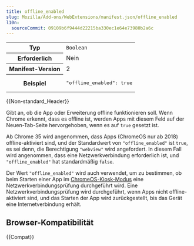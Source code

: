 ```yaml
---
title: offline_enabled
slug: Mozilla/Add-ons/WebExtensions/manifest.json/offline_enabled
l10n:
  sourceCommit: 09109b6f9444d22215ba330ec1e64e73980b2a6c
---
```


<table class="fullwidth-table standard-table">
  <tbody>
    <tr>
      <th scope="row">Typ</th>
      <td><code>Boolean</code></td>
    </tr>
    <tr>
      <th scope="row">Erforderlich</th>
      <td>Nein</td>
    </tr>
    <tr>
      <th scope="row">Manifest-Version</th>
      <td>2</td>
    </tr>
    <tr>
      <th scope="row">Beispiel</th>
      <td><pre class="brush: json">"offline_enabled": true</pre></td>
    </tr>
  </tbody>
</table>

{{Non-standard_Header}}

Gibt an, ob die App oder Erweiterung offline funktionieren soll. Wenn Chrome erkennt, dass es offline ist, werden Apps mit diesem Feld auf der Neuen-Tab-Seite hervorgehoben, wenn es auf `true` gesetzt ist.

Ab Chrome 35 wird angenommen, dass Apps (ChromeOS nur ab 2018) offline-aktiviert sind, und der Standardwert von `"offline_enabled"` ist `true`, es sei denn, die Berechtigung `"webview"` wird angefordert. In diesem Fall wird angenommen, dass eine Netzwerkverbindung erforderlich ist, und `"offline_enabled"` hat standardmäßig `false`.

Der Wert `"offline_enabled"` wird auch verwendet, um zu bestimmen, ob beim Starten einer App im [ChromeOS-Kiosk-Modus](https://developer.chrome.com/docs/apps/manifest/kiosk_enabled/) eine Netzwerkverbindungsprüfung durchgeführt wird. Eine Netzwerkverbindungsprüfung wird durchgeführt, wenn Apps nicht offline-aktiviert sind, und das Starten der App wird zurückgestellt, bis das Gerät eine Internetverbindung erhält.

## Browser-Kompatibilität

{{Compat}}
